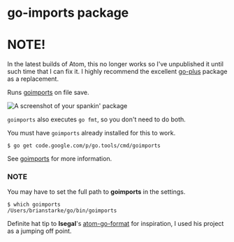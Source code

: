 # go-imports package

# NOTE!
In the latest builds of Atom, this no longer works so I've unpublished it until such time that I can fix it.  I highly recommend the excellent [go-plus](https://atom.io/packages/go-plus) package as a replacement.

Runs [goimports](http://godoc.org/code.google.com/p/go.tools/cmd/goimports) on file save.

![A screenshot of your spankin' package](http://cl.ly/image/2p0m432d280M/out.gif)

`goimports` also executes `go fmt`, so you don't need to do both.

You must have `goimports` already installed for this to work.

```
$ go get code.google.com/p/go.tools/cmd/goimports
```

See [goimports](http://godoc.org/code.google.com/p/go.tools/cmd/goimports) for more information.

### NOTE

You may have to set the full path to **goimports** in the settings.

```
$ which goimports
/Users/brianstarke/go/bin/goimports
```

Definite hat tip to **lsegal**'s [atom-go-format](https://github.com/lsegal/atom-go-format) for inspiration, I used his project as a jumping off point.
